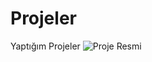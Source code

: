 # Projeler
Yaptığım Projeler
![Proje Resmi](https://github.com/batuhanbrbrgl/Projeler/blob/main/baslangic/Ekran%20g%C3%B6r%C3%BCnt%C3%BCs%C3%BC%202022-09-04%20174651.png)
